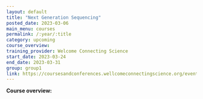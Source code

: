 ```yaml
---
layout: default
title: "Next Generation Sequencing"
posted_date: 2023-03-06
main_menu: courses
permalink: /:year/:title
category: upcoming
course_overview: 
training_provider: Welcome Connecting Science
start_date: 2023-03-24
end_date: 2023-03-31
group: group1
link: https://coursesandconferences.wellcomeconnectingscience.org/event/next-generation-sequencing-20230324/
---
```

  
<!-- ### SARS-CoV-2 NGS bioinformatics course 2021 -->


<p align="left"><b >Course overview:</b></p>


